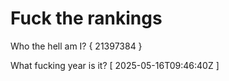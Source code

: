 # Fuck the rankings

Who the hell am I?
{ 21397384 }

What fucking year is it?
[ 2025-05-16T09:46:40Z ]
